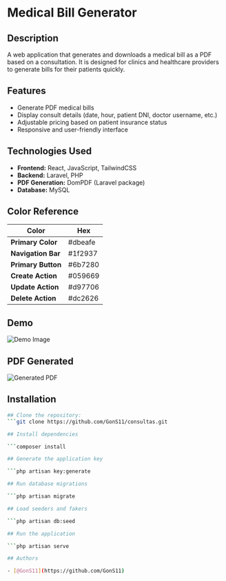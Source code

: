 # Medical Bill Generator

## Description
A web application that generates and downloads a medical bill as a PDF based on a consultation. It is designed for clinics and healthcare providers to generate bills for their patients quickly.

## Features
- Generate PDF medical bills
- Display consult details (date, hour, patient DNI, doctor username, etc.)
- Adjustable pricing based on patient insurance status
- Responsive and user-friendly interface

## Technologies Used
- **Frontend:** React, JavaScript, TailwindCSS
- **Backend:** Laravel, PHP
- **PDF Generation:** DomPDF (Laravel package)
- **Database:** MySQL

## Color Reference

| Color              | Hex     |
| ------------------ | ------- |
| **Primary Color**   | #dbeafe |
| **Navigation Bar**  | #1f2937 |
| **Primary Button**  | #6b7280 |
| **Create Action**   | #059669 |
| **Update Action**   | #d97706 |
| **Delete Action**   | #dc2626 |

## Demo
![Demo Image](https://github.com/user-attachments/assets/7b910cea-3bc3-4f92-8272-fb9f7d4bff36)

## PDF Generated
![Generated PDF](https://github.com/user-attachments/assets/9c545cab-be39-43e6-9ef2-9e7856db6ddb)

## Installation
    
   ```bash
## Clone the repository:
```git clone https://github.com/GonS11/consultas.git

## Install dependencies

```composer install

## Generate the application key

```php artisan key:generate

## Run database migrations

```php artisan migrate

## Load seeders and fakers

```php artisan db:seed

## Run the application

```php artisan serve

## Authors

- [@GonS11](https://github.com/GonS11)
